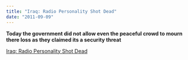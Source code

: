 ```yaml
---
title: "Iraq: Radio Personality Shot Dead"
date: "2011-09-09"
---
```


**Today the government did not allow even the peaceful crowd to mourn there loss as they claimed its a security threat**  

  
[Iraq: Radio Personality Shot Dead](http://www.hrw.org/news/2011/09/09/iraq-radio-personality-shot-dead)
